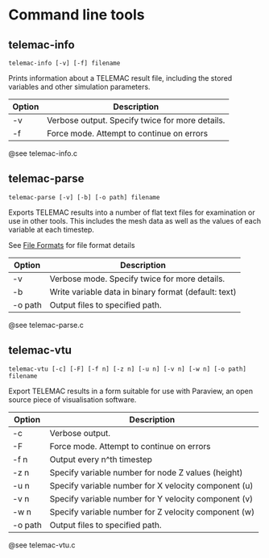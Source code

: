 Command line tools
==================

telemac-info
------------
`telemac-info [-v] [-f] filename`

Prints information about a TELEMAC result file, including the stored variables
and other simulation parameters.

| Option | Description                                     |
|--------|-------------------------------------------------|
| -v     | Verbose output. Specify twice for more details. |
| -f     | Force mode. Attempt to continue on errors       |

@see telemac-info.c

telemac-parse
-------------
`telemac-parse [-v] [-b] [-o path] filename`

Exports TELEMAC results into a number of flat text files for examination or use
in other tools. This includes the mesh data as well as the values of each
variable at each timestep.

See [File Formats](doc/md/formats.md) for file format details

| Option  | Description                                          |
|---------|------------------------------------------------------|
| -v      | Verbose mode. Specify twice for more details.        |
| -b      | Write variable data in binary format (default: text) |
| -o path | Output files to specified path.                      |

@see telemac-parse.c

telemac-vtu
-----------
`telemac-vtu [-c] [-F] [-f n] [-z n] [-u n] [-v n] [-w n] [-o path] filename`

Export TELEMAC results in a form suitable for use with Paraview, an open source
piece of visualisation software.

| Option  | Description                                          |
|---------|------------------------------------------------------|
| -c      | Verbose output.                                      |
| -F      | Force mode. Attempt to continue on errors            |
| -f n    | Output every n^th timestep                           |
| -z n    | Specify variable number for node Z values (height)   |
| -u n    | Specify variable number for X velocity component (u) |
| -v n    | Specify variable number for Y velocity component (v) |
| -w n    | Specify variable number for Z velocity component (w) |
| -o path | Output files to specified path.                      |

@see telemac-vtu.c


